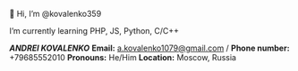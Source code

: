 👋 Hi, I’m @kovalenko359


I’m currently learning PHP, JS, Python, C/C++

<b><i>ANDREI KOVALENKO</i></b>
<b>Email:</b> a.kovalenko1079@gmail.com / <b>Phone number:</b> +79685552010
<b>Pronouns:</b> He/Him
<b>Location:</b> Moscow, Russia 

<!---
kovalenko359/kovalenko359 is a ✨ special ✨ repository because its `README.md` (this file) appears on your GitHub profile.
You can click the Preview link to take a look at your changes.
--->
